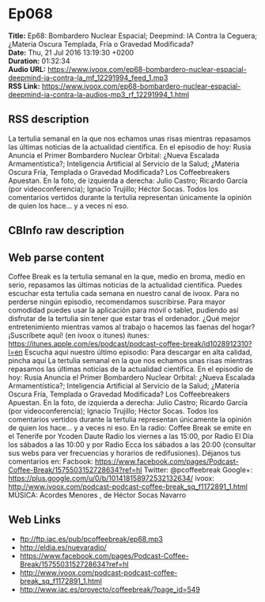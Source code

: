 # Ep068  
**Title:** Ep68: Bombardero Nuclear Espacial; Deepmind: IA Contra la Ceguera; ¿Materia Oscura Templada, Fría o Gravedad Modificada?  
**Date:** Thu, 21 Jul 2016 13:19:30 +0200  
**Duration:** 01:32:34  
**Audio URL:** https://www.ivoox.com/ep68-bombardero-nuclear-espacial-deepmind-ia-contra-la_mf_12291994_feed_1.mp3  
**RSS Link:** https://www.ivoox.com/ep68-bombardero-nuclear-espacial-deepmind-ia-contra-la-audios-mp3_rf_12291994_1.html  

## RSS description
La tertulia semanal en la que nos echamos unas risas mientras repasamos las últimas noticias de la actualidad científica. En el episodio de hoy: Rusia Anuncia el Primer Bombardero Nuclear Orbital: ¿Nueva Escalada Armamentística?; Inteligencia Artificial al Servicio de la Salud; ¿Materia Oscura Fría, Templada o Gravedad Modificada? Los Coffeebreakers Apuestan. En la foto, de izquierda a derecha: Julio Castro; Ricardo García (por videoconferencia); Ignacio Trujillo; Héctor Socas. Todos los comentarios vertidos durante la tertulia representan únicamente la opinión de quien los hace… y a veces ni eso.

## CBInfo raw description


## Web parse content
Coffee Break es la tertulia semanal en la que, medio en broma, medio en serio, repasamos las últimas noticias de la actualidad científica. Puedes escuchar esta tertulia cada semana en nuestro canal de ivoox. Para no perderse ningún episodio, recomendamos suscribirse. Para mayor comodidad puedes usar la aplicación para móvil o tablet, pudiendo así disfrutar de la tertulia sin tener que estar tras el ordenador. ¿Qué mejor entretenimiento mientras vamos al trabajo o hacemos las faenas del hogar? ¡Suscríbete aquí! (en ivoox o itunes) itunes: https://itunes.apple.com/es/podcast/podcast-coffee-break/id1028912310?l=en Escucha aquí nuestro último episodio: Para descargar en alta calidad, pincha aquí La tertulia semanal en la que nos echamos unas risas mientras repasamos las últimas noticias de la actualidad científica. En el episodio de hoy: Rusia Anuncia el Primer Bombardero Nuclear Orbital: ¿Nueva Escalada Armamentística?; Inteligencia Artificial al Servicio de la Salud; ¿Materia Oscura Fría, Templada o Gravedad Modificada? Los Coffeebreakers Apuestan. En la foto, de izquierda a derecha: Julio Castro; Ricardo García (por videoconferencia); Ignacio Trujillo; Héctor Socas. Todos los comentarios vertidos durante la tertulia representan únicamente la opinión de quien los hace… y a veces ni eso. En la radio: Coffee Break se emite en el Tenerife por Ycoden Daute Radio los viernes a las 15:00, por Radio El Día los sábados a las 10:00 y por Radio Ecca los sábados a las 20:00 (consultar sus webs para ver frecuencias y horarios de redifusiones). Déjanos tus comentarios en: Facbook: https://www.facebook.com/pages/Podcast-Coffee-Break/1575503152728634?ref=hl Twitter: @pcoffeebreak Google+: https://plus.google.com/u/0/b/101418158972532132634/ ivoox: http://www.ivoox.com/podcast-podcast-coffee-break_sq_f1172891_1.html MÚSICA: Acordes Menores , de Héctor Socas Navarro

## Web Links
- ftp://ftp.iac.es/pub/pcoffeebreak/ep68.mp3
- http://eldia.es/nuevaradio/
- https://www.facebook.com/pages/Podcast-Coffee-Break/1575503152728634?ref=hl
- http://www.ivoox.com/podcast-podcast-coffee-break_sq_f1172891_1.html
- http://www.iac.es/proyecto/coffeebreak/?page_id=549